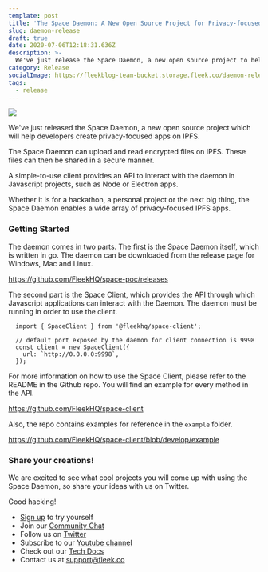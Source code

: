 ```yaml
---
template: post
title: 'The Space Daemon: A New Open Source Project for Privacy-focused IPFS Apps'
slug: daemon-release
draft: true
date: 2020-07-06T12:18:31.636Z
description: >-
  We've just release the Space Daemon, a new open source project to help developers create the next great peer-to-peer app. Come learn how you can use it!
category: Release
socialImage: https://fleekblog-team-bucket.storage.fleek.co/daemon-release/space-daemon.jpg
tags:
  - release
---
```


![](https://fleekblog-team-bucket.storage.fleek.co/daemon-release/space-daemon.jpg)

We've just released the Space Daemon, a new open source project which will help developers create privacy-focused apps on IPFS.

The Space Daemon can upload and read encrypted files on IPFS. These files can then be shared in a secure manner.

A simple-to-use client provides an API to interact with the daemon in Javascript projects, such as Node or Electron apps.

Whether it is for a hackathon, a personal project or the next big thing, the Space Daemon enables a wide array of privacy-focused IPFS apps.

### Getting Started

The daemon comes in two parts. The first is the Space Daemon itself, which is written in go. The daemon can be downloaded from the release page for Windows, Mac and Linux.

https://github.com/FleekHQ/space-poc/releases

The second part is the Space Client, which provides the API through which Javascript applications can interact with the Daemon. The daemon must be running in order to use the client.

```
  import { SpaceClient } from '@fleekhq/space-client';

  // default port exposed by the daemon for client connection is 9998
  const client = new SpaceClient({
    url: `http://0.0.0.0:9998`,
  });
```

For more information on how to use the Space Client, please refer to the README in the Github repo. You will find an example for every method in the API.

https://github.com/FleekHQ/space-client

Also, the repo contains examples for reference in the `example` folder.

https://github.com/FleekHQ/space-client/blob/develop/example

### Share your creations!

We are excited to see what cool projects you will come up with using the Space Daemon, so share your ideas with us on Twitter.

Good hacking!

* [Sign up](https://app.fleek.co) to try yourself
* Join our [Community Chat](https://join.slack.com/t/fleek-public/shared_invite/zt-bxna7y1d-PbVdut4rgHt5jM6Zjg9g9A)
* Follow us on [Twitter](https://twitter.com/FleekHQ)
* Subscribe to our [Youtube channel](https://www.youtube.com/channel/UCBzlwYM0JjZpjDZ52-SLUmw)
* Check out our [Tech Docs](https://docs.fleek.co/)
* Contact us at support@fleek.co 
